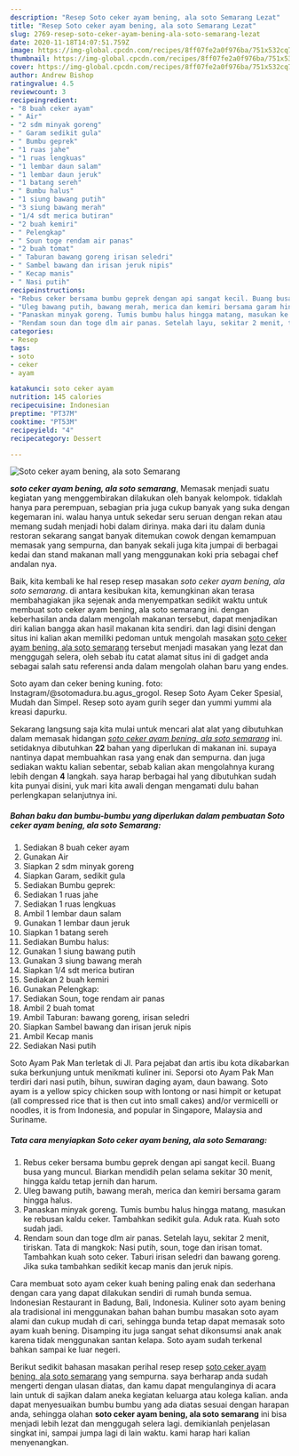 ```yaml
---
description: "Resep Soto ceker ayam bening, ala soto Semarang Lezat"
title: "Resep Soto ceker ayam bening, ala soto Semarang Lezat"
slug: 2769-resep-soto-ceker-ayam-bening-ala-soto-semarang-lezat
date: 2020-11-18T14:07:51.759Z
image: https://img-global.cpcdn.com/recipes/8ff07fe2a0f976ba/751x532cq70/soto-ceker-ayam-bening-ala-soto-semarang-foto-resep-utama.jpg
thumbnail: https://img-global.cpcdn.com/recipes/8ff07fe2a0f976ba/751x532cq70/soto-ceker-ayam-bening-ala-soto-semarang-foto-resep-utama.jpg
cover: https://img-global.cpcdn.com/recipes/8ff07fe2a0f976ba/751x532cq70/soto-ceker-ayam-bening-ala-soto-semarang-foto-resep-utama.jpg
author: Andrew Bishop
ratingvalue: 4.5
reviewcount: 3
recipeingredient:
- "8 buah ceker ayam"
- " Air"
- "2 sdm minyak goreng"
- " Garam sedikit gula"
- " Bumbu geprek"
- "1 ruas jahe"
- "1 ruas lengkuas"
- "1 lembar daun salam"
- "1 lembar daun jeruk"
- "1 batang sereh"
- " Bumbu halus"
- "1 siung bawang putih"
- "3 siung bawang merah"
- "1/4 sdt merica butiran"
- "2 buah kemiri"
- " Pelengkap"
- " Soun toge rendam air panas"
- "2 buah tomat"
- " Taburan bawang goreng irisan seledri"
- " Sambel bawang dan irisan jeruk nipis"
- " Kecap manis"
- " Nasi putih"
recipeinstructions:
- "Rebus ceker bersama bumbu geprek dengan api sangat kecil. Buang busa yang muncul. Biarkan mendidih pelan selama sekitar 30 menit, hingga kaldu tetap jernih dan harum."
- "Uleg bawang putih, bawang merah, merica dan kemiri bersama garam hingga halus."
- "Panaskan minyak goreng. Tumis bumbu halus hingga matang, masukan ke rebusan kaldu ceker. Tambahkan sedikit gula. Aduk rata. Kuah soto sudah jadi."
- "Rendam soun dan toge dlm air panas. Setelah layu, sekitar 2 menit, tiriskan. Tata di mangkok: Nasi putih, soun, toge dan irisan tomat. Tambahkan kuah soto ceker. Taburi irisan seledri dan bawang goreng. Jika suka tambahkan sedikit kecap manis dan jeruk nipis."
categories:
- Resep
tags:
- soto
- ceker
- ayam

katakunci: soto ceker ayam 
nutrition: 145 calories
recipecuisine: Indonesian
preptime: "PT37M"
cooktime: "PT53M"
recipeyield: "4"
recipecategory: Dessert

---
```



![Soto ceker ayam bening, ala soto Semarang](https://img-global.cpcdn.com/recipes/8ff07fe2a0f976ba/751x532cq70/soto-ceker-ayam-bening-ala-soto-semarang-foto-resep-utama.jpg)

<b><i>soto ceker ayam bening, ala soto semarang</i></b>, Memasak menjadi suatu kegiatan yang menggembirakan dilakukan oleh banyak kelompok. tidaklah hanya para perempuan, sebagian pria juga cukup banyak yang suka dengan kegemaran ini. walau hanya untuk sekedar seru seruan dengan rekan atau memang sudah menjadi hobi dalam dirinya. maka dari itu dalam dunia restoran sekarang sangat banyak ditemukan cowok dengan kemampuan memasak yang sempurna, dan banyak sekali juga kita jumpai di berbagai kedai dan stand makanan mall yang menggunakan koki pria sebagai chef andalan nya.

Baik, kita kembali ke hal resep resep masakan <i>soto ceker ayam bening, ala soto semarang</i>. di antara kesibukan kita, kemungkinan akan terasa membahagiakan jika sejenak anda menyempatkan sedikit waktu untuk membuat soto ceker ayam bening, ala soto semarang ini. dengan keberhasilan anda dalam mengolah makanan tersebut, dapat menjadikan diri kalian bangga akan hasil makanan kita sendiri. dan lagi disini dengan situs ini kalian akan memiliki pedoman untuk mengolah masakan <u>soto ceker ayam bening, ala soto semarang</u> tersebut menjadi masakan yang lezat dan menggugah selera, oleh sebab itu catat alamat situs ini di gadget anda sebagai salah satu referensi anda dalam mengolah olahan baru yang endes.

Soto ayam dan ceker bening kuning. foto: Instagram/@sotomadura.bu.agus_grogol. Resep Soto Ayam Ceker Spesial, Mudah dan Simpel. Resep soto ayam gurih seger dan yummi yummi ala kreasi dapurku.


Sekarang langsung saja kita mulai untuk mencari alat alat yang dibutuhkan dalam memasak hidangan <u><i>soto ceker ayam bening, ala soto semarang</i></u> ini. setidaknya dibutuhkan <b>22</b> bahan yang diperlukan di makanan ini. supaya nantinya dapat membuahkan rasa yang enak dan sempurna. dan juga sediakan waktu kalian sebentar, sebab kalian akan mengolahnya kurang lebih dengan <b>4</b> langkah. saya harap berbagai hal yang dibutuhkan sudah kita punyai disini, yuk mari kita awali dengan mengamati dulu bahan perlengkapan selanjutnya ini.

<!--inarticleads1-->

##### Bahan baku dan bumbu-bumbu yang diperlukan dalam pembuatan Soto ceker ayam bening, ala soto Semarang:

1. Sediakan 8 buah ceker ayam
1. Gunakan  Air
1. Siapkan 2 sdm minyak goreng
1. Siapkan  Garam, sedikit gula
1. Sediakan  Bumbu geprek:
1. Sediakan 1 ruas jahe
1. Sediakan 1 ruas lengkuas
1. Ambil 1 lembar daun salam
1. Gunakan 1 lembar daun jeruk
1. Siapkan 1 batang sereh
1. Sediakan  Bumbu halus:
1. Gunakan 1 siung bawang putih
1. Gunakan 3 siung bawang merah
1. Siapkan 1/4 sdt merica butiran
1. Sediakan 2 buah kemiri
1. Gunakan  Pelengkap:
1. Sediakan  Soun, toge rendam air panas
1. Ambil 2 buah tomat
1. Ambil  Taburan: bawang goreng, irisan seledri
1. Siapkan  Sambel bawang dan irisan jeruk nipis
1. Ambil  Kecap manis
1. Sediakan  Nasi putih


Soto Ayam Pak Man terletak di Jl. Para pejabat dan artis ibu kota dikabarkan suka berkunjung untuk menikmati kuliner ini. Seporsi oto Ayam Pak Man terdiri dari nasi putih, bihun, suwiran daging ayam, daun bawang. Soto ayam is a yellow spicy chicken soup with lontong or nasi himpit or ketupat (all compressed rice that is then cut into small cakes) and/or vermicelli or noodles, it is from Indonesia, and popular in Singapore, Malaysia and Suriname. 

<!--inarticleads2-->

##### Tata cara menyiapkan Soto ceker ayam bening, ala soto Semarang:

1. Rebus ceker bersama bumbu geprek dengan api sangat kecil. Buang busa yang muncul. Biarkan mendidih pelan selama sekitar 30 menit, hingga kaldu tetap jernih dan harum.
1. Uleg bawang putih, bawang merah, merica dan kemiri bersama garam hingga halus.
1. Panaskan minyak goreng. Tumis bumbu halus hingga matang, masukan ke rebusan kaldu ceker. Tambahkan sedikit gula. Aduk rata. Kuah soto sudah jadi.
1. Rendam soun dan toge dlm air panas. Setelah layu, sekitar 2 menit, tiriskan. Tata di mangkok: Nasi putih, soun, toge dan irisan tomat. Tambahkan kuah soto ceker. Taburi irisan seledri dan bawang goreng. Jika suka tambahkan sedikit kecap manis dan jeruk nipis.


Cara membuat soto ayam ceker kuah bening paling enak dan sederhana dengan cara yang dapat dilakukan sendiri di rumah bunda semua. Indonesian Restaurant in Badung, Bali, Indonesia. Kuliner soto ayam bening ala tradisional ini menggunakan bahan bahan bumbu masakan soto ayam alami dan cukup mudah di cari, sehingga bunda tetap dapat memasak soto ayam kuah bening. Disamping itu juga sangat sehat dikonsumsi anak anak karena tidak menggunakan santan kelapa. Soto ayam sudah terkenal bahkan sampai ke luar negeri. 

Berikut sedikit bahasan masakan perihal resep resep <u>soto ceker ayam bening, ala soto semarang</u> yang sempurna. saya berharap anda sudah mengerti dengan ulasan diatas, dan kamu dapat mengulanginya di acara lain untuk di sajikan dalam aneka kegiatan keluarga atau kolega kalian. anda dapat menyesuaikan bumbu bumbu yang ada diatas sesuai dengan harapan anda, sehingga olahan <b>soto ceker ayam bening, ala soto semarang</b> ini bisa menjadi lebih lezat dan menggugah selera lagi. demikianlah penjelasan singkat ini, sampai jumpa lagi di lain waktu. kami harap hari kalian menyenangkan.
